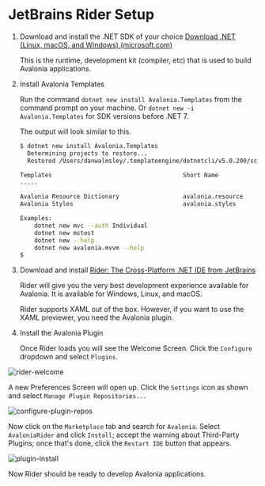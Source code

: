 # JetBrains Rider Setup



1. Download and install the .NET SDK of your choice [Download .NET \(Linux, macOS, and Windows\) \(microsoft.com\)](https://dotnet.microsoft.com/download)

   This is the runtime, development kit \(compiler, etc\) that is used to build Avalonia applications.

2. Install Avalonia Templates

   Run the command `dotnet new install Avalonia.Templates` from the command prompt on your machine.
   Or `dotnet new -i Avalonia.Templates` for SDK versions before .NET 7.

   The output will look similar to this.

   ```bash
   $ dotnet new install Avalonia.Templates
     Determining projects to restore...
     Restored /Users/danwalmsley/.templateengine/dotnetcli/v5.0.200/scratch/restore.csproj (in 706 ms).

   Templates                                     Short Name            Language    Tags
   .....

   Avalonia Resource Dictionary                  avalonia.resource                 ui/xaml/avalonia/avaloniaui
   Avalonia Styles                               avalonia.styles                   ui/xaml/avalonia/avaloniaui

   Examples:
       dotnet new mvc --auth Individual
       dotnet new mstest
       dotnet new --help
       dotnet new avalonia.mvvm --help
   $
   ```

3. Download and install [Rider: The Cross-Platform .NET IDE from JetBrains](https://www.jetbrains.com/rider/)

   Rider will give you the very best development experience available for Avalonia. It is available for Windows, Linux, and macOS.

   Rider supports XAML out of the box. However, if you want to use the XAML previewer, you need the Avalonia plugin.

4. Install the Avalonia Plugin

   Once Rider loads you will see the Welcome Screen. Click the `Configure` dropdown and select `Plugins`.

![rider-welcome](<../../../.gitbook/assets/jetbrains-rider-setup-1-rider-welcome.png>)

A new Preferences Screen will open up. Click the `Settings` icon as shown and select `Manage Plugin Repositories...`

![configure-plugin-repos](<../../../.gitbook/assets/jetbrains-rider-setup-2-configure-plugin-repos.png>)

Now click on the `Marketplace` tab and search for `Avalonia`. Select `AvaloniaRider` and click `Install`; accept the warning about Third-Party Plugins; once that's done, click the `Restart IDE` button that appears.

![plugin-install](<../../../.gitbook/assets/jetbrains-rider-setup-4-plugin-install.png>)

Now Rider should be ready to develop Avalonia applications.

